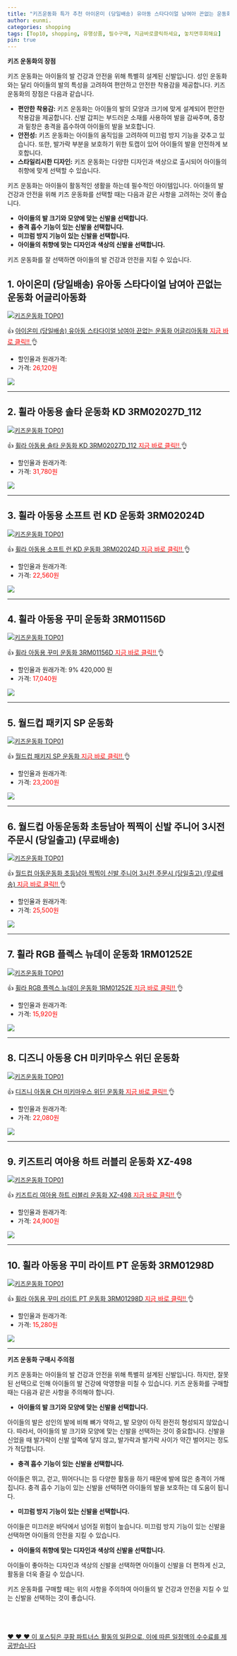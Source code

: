 ```yaml
---
title: "키즈운동화 특가 추천 아이온미 (당일배송) 유아동 스타다이얼 남여아 끈없는 운동화 어글리아동화 비교 장점"
author: eunmi.
categories: shopping
tags: [Top10, shopping, 유행상품, 필수구매, 지금바로클릭하세요, 놓치면후회해요]
pin: true
---
```

**키즈 운동화의 장점**

키즈 운동화는 아이들의 발 건강과 안전을 위해 특별히 설계된 신발입니다. 성인 운동화와는 달리 아이들의 발의 특성을 고려하여 편안하고 안전한 착용감을 제공합니다. 키즈 운동화의 장점은 다음과 같습니다.

* **편안한 착용감:** 키즈 운동화는 아이들의 발의 모양과 크기에 맞게 설계되어 편안한 착용감을 제공합니다. 신발 갑피는 부드러운 소재를 사용하여 발을 감싸주며, 중창과 밑창은 충격을 흡수하여 아이들의 발을 보호합니다.
* **안전성:** 키즈 운동화는 아이들의 움직임을 고려하여 미끄럼 방지 기능을 갖추고 있습니다. 또한, 발가락 부분을 보호하기 위한 토캡이 있어 아이들의 발을 안전하게 보호합니다.
* **스타일리시한 디자인:** 키즈 운동화는 다양한 디자인과 색상으로 출시되어 아이들의 취향에 맞게 선택할 수 있습니다.

키즈 운동화는 아이들이 활동적인 생활을 하는데 필수적인 아이템입니다. 아이들의 발 건강과 안전을 위해 키즈 운동화를 선택할 때는 다음과 같은 사항을 고려하는 것이 좋습니다.

* **아이들의 발 크기와 모양에 맞는 신발을 선택합니다.**
* **충격 흡수 기능이 있는 신발을 선택합니다.**
* **미끄럼 방지 기능이 있는 신발을 선택합니다.**
* **아이들의 취향에 맞는 디자인과 색상의 신발을 선택합니다.**

키즈 운동화를 잘 선택하면 아이들의 발 건강과 안전을 지킬 수 있습니다.

   

## 1. 아이온미 (당일배송) 유아동 스타다이얼 남여아 끈없는 운동화 어글리아동화

[![키즈운동화 TOP01](https://thumbnail7.coupangcdn.com/thumbnails/remote/230x230ex/image/vendor_inventory/b9a3/4eb144babd0aa096c5b91c680e3a06e0d8dd36b4a839a6694bea9e387826.jpg)](https://link.coupang.com/re/AFFSDP?lptag=AF3617701&subid=GithubCoopas&pageKey=7244771259&traceid=V0-153&itemId=18415774177&vendorItemId=87257988776)


👍 [아이온미 (당일배송) 유아동 스타다이얼 남여아 끈없는 운동화 어글리아동화 <font color=red> 지금 바로 클릭!! </font> ](https://link.coupang.com/re/AFFSDP?lptag=AF3617701&subid=GithubCoopas&pageKey=7244771259&traceid=V0-153&itemId=18415774177&vendorItemId=87257988776) 👌 


- 할인율과 원래가격: 
- 가격: <span style='color:red'>26,120원</span>

[![](/discount_price.png)](https://link.coupang.com/re/AFFSDP?lptag=AF3617701&subid=GithubCoopas&pageKey=7244771259&traceid=V0-153&itemId=18415774177&vendorItemId=87257988776)

---


   

## 2. 휠라 아동용 솔타 운동화 KD 3RM02027D_112

[![키즈운동화 TOP01](https://thumbnail10.coupangcdn.com/thumbnails/remote/230x230ex/image/rs_quotation_api/rkhiftf3/bff5af4ddbd74bb89365425be28ff765.jpg)](https://link.coupang.com/re/AFFSDP?lptag=AF3617701&subid=GithubCoopas&pageKey=6233035033&traceid=V0-153&itemId=12502234748&vendorItemId=79770825862)


👍 [휠라 아동용 솔타 운동화 KD 3RM02027D_112 <font color=red> 지금 바로 클릭!! </font> ](https://link.coupang.com/re/AFFSDP?lptag=AF3617701&subid=GithubCoopas&pageKey=6233035033&traceid=V0-153&itemId=12502234748&vendorItemId=79770825862) 👌 


- 할인율과 원래가격: 
- 가격: <span style='color:red'>31,780원</span>

[![](/discount_price.png)](https://link.coupang.com/re/AFFSDP?lptag=AF3617701&subid=GithubCoopas&pageKey=6233035033&traceid=V0-153&itemId=12502234748&vendorItemId=79770825862)

---


   

## 3. 휠라 아동용 소프트 런 KD 운동화 3RM02024D

[![키즈운동화 TOP01](https://thumbnail9.coupangcdn.com/thumbnails/remote/230x230ex/image/rs_quotation_api/xf6iarip/4692852e2140443eaebb35831251cd71.jpg)](https://link.coupang.com/re/AFFSDP?lptag=AF3617701&subid=GithubCoopas&pageKey=6237546228&traceid=V0-153&itemId=12570794019&vendorItemId=79838960168)


👍 [휠라 아동용 소프트 런 KD 운동화 3RM02024D <font color=red> 지금 바로 클릭!! </font> ](https://link.coupang.com/re/AFFSDP?lptag=AF3617701&subid=GithubCoopas&pageKey=6237546228&traceid=V0-153&itemId=12570794019&vendorItemId=79838960168) 👌 


- 할인율과 원래가격: 
- 가격: <span style='color:red'>22,560원</span>

[![](/discount_price.png)](https://link.coupang.com/re/AFFSDP?lptag=AF3617701&subid=GithubCoopas&pageKey=6237546228&traceid=V0-153&itemId=12570794019&vendorItemId=79838960168)

---


   

## 4. 휠라 아동용 꾸미 운동화 3RM01156D

[![키즈운동화 TOP01](https://thumbnail8.coupangcdn.com/thumbnails/remote/230x230ex/image/rs_quotation_api/obln6p25/0714b941d5984fbfbf02a9cb63933816.jpg)](https://link.coupang.com/re/AFFSDP?lptag=AF3617701&subid=GithubCoopas&pageKey=4841307775&traceid=V0-153&itemId=6257151521&vendorItemId=73453010438)


👍 [휠라 아동용 꾸미 운동화 3RM01156D <font color=red> 지금 바로 클릭!! </font> ](https://link.coupang.com/re/AFFSDP?lptag=AF3617701&subid=GithubCoopas&pageKey=4841307775&traceid=V0-153&itemId=6257151521&vendorItemId=73453010438) 👌 


- 할인율과 원래가격: 9%  420,000   원
- 가격: <span style='color:red'>17,040원</span>

[![](/discount_price.png)](https://link.coupang.com/re/AFFSDP?lptag=AF3617701&subid=GithubCoopas&pageKey=4841307775&traceid=V0-153&itemId=6257151521&vendorItemId=73453010438)

---


   

## 5. 월드컵 패키지 SP 운동화

[![키즈운동화 TOP01](https://thumbnail6.coupangcdn.com/thumbnails/remote/230x230ex/image/retail/images/2021/02/23/11/1/64d69c18-e412-4a21-abfa-a5599d77fbdd.jpg)](https://link.coupang.com/re/AFFSDP?lptag=AF3617701&subid=GithubCoopas&pageKey=5054942484&traceid=V0-153&itemId=6821914342&vendorItemId=74114554329)


👍 [월드컵 패키지 SP 운동화 <font color=red> 지금 바로 클릭!! </font> ](https://link.coupang.com/re/AFFSDP?lptag=AF3617701&subid=GithubCoopas&pageKey=5054942484&traceid=V0-153&itemId=6821914342&vendorItemId=74114554329) 👌 


- 할인율과 원래가격: 
- 가격: <span style='color:red'>23,200원</span>

[![](/discount_price.png)](https://link.coupang.com/re/AFFSDP?lptag=AF3617701&subid=GithubCoopas&pageKey=5054942484&traceid=V0-153&itemId=6821914342&vendorItemId=74114554329)

---


   

## 6. 월드컵 아동운동화 초등남아 찍찍이 신발 주니어 3시전 주문시 (당일출고) (무료배송)

[![키즈운동화 TOP01](https://thumbnail8.coupangcdn.com/thumbnails/remote/230x230ex/image/vendor_inventory/23d8/37cae4496e609c6738c117f553e2ae65ee596b20ed5c05bd0716d6a387e9.png)](https://link.coupang.com/re/AFFSDP?lptag=AF3617701&subid=GithubCoopas&pageKey=6459767542&traceid=V0-153&itemId=17237150369&vendorItemId=84408769554)


👍 [월드컵 아동운동화 초등남아 찍찍이 신발 주니어 3시전 주문시 (당일출고) (무료배송) <font color=red> 지금 바로 클릭!! </font> ](https://link.coupang.com/re/AFFSDP?lptag=AF3617701&subid=GithubCoopas&pageKey=6459767542&traceid=V0-153&itemId=17237150369&vendorItemId=84408769554) 👌 


- 할인율과 원래가격: 
- 가격: <span style='color:red'>25,500원</span>

[![](/discount_price.png)](https://link.coupang.com/re/AFFSDP?lptag=AF3617701&subid=GithubCoopas&pageKey=6459767542&traceid=V0-153&itemId=17237150369&vendorItemId=84408769554)

---


   

## 7. 휠라 RGB 플렉스 뉴데이 운동화 1RM01252E

[![키즈운동화 TOP01](https://thumbnail10.coupangcdn.com/thumbnails/remote/230x230ex/image/retail/images/1775996705100439-31959120-8ce4-4d9a-ad24-34e4a8081f49.jpg)](https://link.coupang.com/re/AFFSDP?lptag=AF3617701&subid=GithubCoopas&pageKey=6329093492&traceid=V0-153&itemId=13227162859&vendorItemId=80485326260)


👍 [휠라 RGB 플렉스 뉴데이 운동화 1RM01252E <font color=red> 지금 바로 클릭!! </font> ](https://link.coupang.com/re/AFFSDP?lptag=AF3617701&subid=GithubCoopas&pageKey=6329093492&traceid=V0-153&itemId=13227162859&vendorItemId=80485326260) 👌 


- 할인율과 원래가격: 
- 가격: <span style='color:red'>15,920원</span>

[![](/discount_price.png)](https://link.coupang.com/re/AFFSDP?lptag=AF3617701&subid=GithubCoopas&pageKey=6329093492&traceid=V0-153&itemId=13227162859&vendorItemId=80485326260)

---


   

## 8. 디즈니 아동용 CH 미키마우스 위딘 운동화

[![키즈운동화 TOP01](https://thumbnail9.coupangcdn.com/thumbnails/remote/230x230ex/image/retail/images/1289379319621794-c5e5c641-66e4-4625-8e6f-efa6c2d8bea9.jpg)](https://link.coupang.com/re/AFFSDP?lptag=AF3617701&subid=GithubCoopas&pageKey=5010954831&traceid=V0-153&itemId=6707939073&vendorItemId=74001508249)


👍 [디즈니 아동용 CH 미키마우스 위딘 운동화 <font color=red> 지금 바로 클릭!! </font> ](https://link.coupang.com/re/AFFSDP?lptag=AF3617701&subid=GithubCoopas&pageKey=5010954831&traceid=V0-153&itemId=6707939073&vendorItemId=74001508249) 👌 


- 할인율과 원래가격: 
- 가격: <span style='color:red'>22,080원</span>

[![](/discount_price.png)](https://link.coupang.com/re/AFFSDP?lptag=AF3617701&subid=GithubCoopas&pageKey=5010954831&traceid=V0-153&itemId=6707939073&vendorItemId=74001508249)

---


   

## 9. 키즈트리 여아용 하트 러블리 운동화 XZ-498

[![키즈운동화 TOP01](https://thumbnail6.coupangcdn.com/thumbnails/remote/230x230ex/image/rs_quotation_api/x0yieawi/761f095ddfd24208920a3376df8a13dc.jpg)](https://link.coupang.com/re/AFFSDP?lptag=AF3617701&subid=GithubCoopas&pageKey=7232892941&traceid=V0-153&itemId=18357620829&vendorItemId=85501423635)


👍 [키즈트리 여아용 하트 러블리 운동화 XZ-498 <font color=red> 지금 바로 클릭!! </font> ](https://link.coupang.com/re/AFFSDP?lptag=AF3617701&subid=GithubCoopas&pageKey=7232892941&traceid=V0-153&itemId=18357620829&vendorItemId=85501423635) 👌 


- 할인율과 원래가격: 
- 가격: <span style='color:red'>24,900원</span>

[![](/discount_price.png)](https://link.coupang.com/re/AFFSDP?lptag=AF3617701&subid=GithubCoopas&pageKey=7232892941&traceid=V0-153&itemId=18357620829&vendorItemId=85501423635)

---


   

## 10. 휠라 아동용 꾸미 라이트 PT 운동화 3RM01298D

[![키즈운동화 TOP01](https://thumbnail8.coupangcdn.com/thumbnails/remote/230x230ex/image/rs_quotation_api/h0ui1gw5/1b42f432d4d249e1a19fa22a4225d101.jpg)](https://link.coupang.com/re/AFFSDP?lptag=AF3617701&subid=GithubCoopas&pageKey=4841307084&traceid=V0-153&itemId=11710181513&vendorItemId=78984355907)


👍 [휠라 아동용 꾸미 라이트 PT 운동화 3RM01298D <font color=red> 지금 바로 클릭!! </font> ](https://link.coupang.com/re/AFFSDP?lptag=AF3617701&subid=GithubCoopas&pageKey=4841307084&traceid=V0-153&itemId=11710181513&vendorItemId=78984355907) 👌 


- 할인율과 원래가격: 
- 가격: <span style='color:red'>15,280원</span>

[![](/discount_price.png)](https://link.coupang.com/re/AFFSDP?lptag=AF3617701&subid=GithubCoopas&pageKey=4841307084&traceid=V0-153&itemId=11710181513&vendorItemId=78984355907)

---
**키즈 운동화 구매시 주의점**

키즈 운동화는 아이들의 발 건강과 안전을 위해 특별히 설계된 신발입니다. 하지만, 잘못된 선택으로 인해 아이들의 발 건강에 악영향을 미칠 수 있습니다. 키즈 운동화를 구매할 때는 다음과 같은 사항을 주의해야 합니다.

* **아이들의 발 크기와 모양에 맞는 신발을 선택합니다.**

아이들의 발은 성인의 발에 비해 뼈가 약하고, 발 모양이 아직 완전히 형성되지 않았습니다. 따라서, 아이들의 발 크기와 모양에 맞는 신발을 선택하는 것이 중요합니다. 신발을 신었을 때 발가락이 신발 앞쪽에 닿지 않고, 발가락과 발가락 사이가 약간 벌어지는 정도가 적당합니다.

* **충격 흡수 기능이 있는 신발을 선택합니다.**

아이들은 뛰고, 걷고, 뛰어다니는 등 다양한 활동을 하기 때문에 발에 많은 충격이 가해집니다. 충격 흡수 기능이 있는 신발을 선택하면 아이들의 발을 보호하는 데 도움이 됩니다.

* **미끄럼 방지 기능이 있는 신발을 선택합니다.**

아이들은 미끄러운 바닥에서 넘어질 위험이 높습니다. 미끄럼 방지 기능이 있는 신발을 선택하면 아이들의 안전을 지킬 수 있습니다.

* **아이들의 취향에 맞는 디자인과 색상의 신발을 선택합니다.**

아이들이 좋아하는 디자인과 색상의 신발을 선택하면 아이들이 신발을 더 편하게 신고, 활동을 더욱 즐길 수 있습니다.

키즈 운동화를 구매할 때는 위의 사항을 주의하여 아이들의 발 건강과 안전을 지킬 수 있는 신발을 선택하는 것이 좋습니다.<br><br><br><br><br> [ ❤ ❤ ❤ 이 포스팅은 쿠팡 파트너스 활동의 일환으로, 이에 따른 일정액의 수수료를 제공받습니다](https://link.coupang.com/a/bcEFyh)